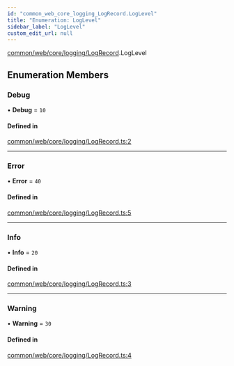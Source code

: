 ```yaml
---
id: "common_web_core_logging_LogRecord.LogLevel"
title: "Enumeration: LogLevel"
sidebar_label: "LogLevel"
custom_edit_url: null
---
```


[common/web/core/logging/LogRecord](../modules/common_web_core_logging_LogRecord.md).LogLevel

## Enumeration Members

### Debug

• **Debug** = ``10``

#### Defined in

[common/web/core/logging/LogRecord.ts:2](https://github.com/Soroush9978/rds-ng/blob/3365237/src/common/web/core/logging/LogRecord.ts#L2)

___

### Error

• **Error** = ``40``

#### Defined in

[common/web/core/logging/LogRecord.ts:5](https://github.com/Soroush9978/rds-ng/blob/3365237/src/common/web/core/logging/LogRecord.ts#L5)

___

### Info

• **Info** = ``20``

#### Defined in

[common/web/core/logging/LogRecord.ts:3](https://github.com/Soroush9978/rds-ng/blob/3365237/src/common/web/core/logging/LogRecord.ts#L3)

___

### Warning

• **Warning** = ``30``

#### Defined in

[common/web/core/logging/LogRecord.ts:4](https://github.com/Soroush9978/rds-ng/blob/3365237/src/common/web/core/logging/LogRecord.ts#L4)
